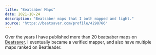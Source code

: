 ```yaml
---
title: "Beatsaber Maps"
date: 2021-10-24
description: "Beatsaber maps that I both mapped and light."
source: "https://beatsaver.com/profile/4298766"
---
```


Over the years I have published more than 20 beatsaber maps on
[Beatsaver](https://beatsaver.com/profile/4298766). I eventually became a
verified mapper, and also have multiple maps ranked on Beatleader.
